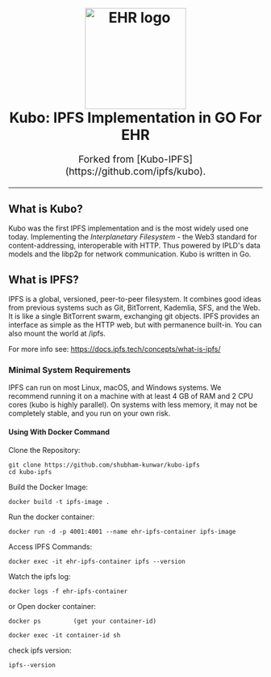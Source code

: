 <h1 align="center">
  <br>
  <a href="https://docs.ipfs.tech/how-to/command-line-quick-start/"><img src="https://en.wikipedia.org/wiki/File:ADGPI_Indian_Army.svg" alt="EHR logo" title="EHR logo" width="200"></a>
  <br>
  Kubo: IPFS Implementation in GO For EHR
  <br>
</h1>

<p align="center" style="font-size: 1.2rem;">  Forked from [Kubo-IPFS](https://github.com/ipfs/kubo).</p>

<hr />

## What is Kubo?

Kubo was the first IPFS implementation and is the most widely used one today. Implementing the *Interplanetary Filesystem* - the Web3 standard for content-addressing, interoperable with HTTP. Thus powered by IPLD's data models and the libp2p for network communication. Kubo is written in Go.

## What is IPFS?

IPFS is a global, versioned, peer-to-peer filesystem. It combines good ideas from previous systems such as Git, BitTorrent, Kademlia, SFS, and the Web. It is like a single BitTorrent swarm, exchanging git objects. IPFS provides an interface as simple as the HTTP web, but with permanence built-in. You can also mount the world at /ipfs.

For more info see: https://docs.ipfs.tech/concepts/what-is-ipfs/

### Minimal System Requirements

IPFS can run on most Linux, macOS, and Windows systems. We recommend running it on a machine with at least 4 GB of RAM and 2 CPU cores (kubo is highly parallel). On systems with less memory, it may not be completely stable, and you run on your own risk.

#### Using With Docker Command 

Clone the Repository:


```console
git clone https://github.com/shubham-kunwar/kubo-ipfs
cd kubo-ipfs
```

Build the Docker Image:

```console
docker build -t ipfs-image .
```

Run the docker container:

```console
docker run -d -p 4001:4001 --name ehr-ipfs-container ipfs-image
```

Access IPFS Commands:
```console
docker exec -it ehr-ipfs-container ipfs --version
```

Watch the ipfs log:
```console
docker logs -f ehr-ipfs-container
```

or Open docker container:
```console
docker ps         (get your container-id)
```

```console
docker exec -it container-id sh
```

check ipfs version:
```console
ipfs--version
```




